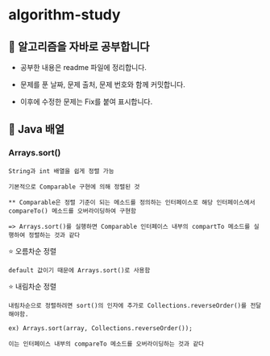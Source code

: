 # algorithm-study
## 📓 알고리즘을 자바로 공부합니다
- 공부한 내용은 readme 파일에 정리합니다.

- 문제를 푼 날짜, 문제 출처, 문제 번호와 함께 커밋합니다.

- 이후에 수정한 문제는 Fix를 붙여 표시합니다.


## 📕 Java 배열 
### Arrays.sort()
    String과 int 배열을 쉽게 정렬 가능
    
    기본적으로 Comparable 구현에 의해 정렬된 것
    
    ** Comparable은 정렬 기준이 되는 메소드를 정의하는 인터페이스로 해당 인터페이스에서 compareTo() 메소드를 오버라이딩하여 구현함
   
    => Arrays.sort()를 실행하면 Comparable 인터페이스 내부의 compartTo 메소드를 실행하여 정렬하는 것과 같다

  ⭐️ 오름차순 정렬
  
    default 값이기 때문에 Arrays.sort()로 사용함

  ⭐️ 내림차순 정렬
    
    내림차순으로 정렬하려면 sort()의 인자에 추가로 Collections.reverseOrder()를 전달해야함.
  
    ex) Arrays.sort(array, Collections.reverseOrder());

    이는 인터페이스 내부의 compareTo 메소드를 오버라이딩하는 것과 같다
  

  

